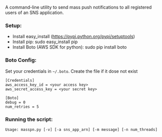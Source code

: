 A command-line utility to send mass push notifications to all registered users of an SNS application. 

### Setup:

* Install easy_install (https://pypi.python.org/pypi/setuptools)
* Install pip: sudo easy_install pip
* Install Boto (AWS SDK for python): sudo pip install boto

### Boto Config:

Set your credentials in `~/.boto`. Create the file if it dose not exist

<blockqoute>
	
	[Credentials]
	aws_access_key_id = <your access key>
	aws_secret_access_key = <your secret key>
		
	[Boto]
	debug = 0
	num_retries = 5
</blockquote>

### Running the script:

<blockqoute>
	
	Usage: masspn.py [-v] [-a sns_app_arn] [-m message] [-n num_threads]
	
</blockquote>